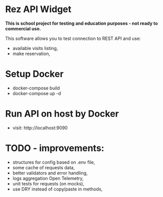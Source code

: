 # Rez API Widget

<b>This is school project for testing and education purposes - not ready to commercial use.</b>

This software allows you to test connection to REST API and use:

- available visits listing,
- make reservation,

# Setup Docker

- docker-compose build
- docker-compose up -d

# Run API on host by Docker

- visit: http://localhost:9090

# TODO - improvements:

- structures for config based on .env file,
- some cache of requests data,
- better validators and error handling,
- logs aggregation Open Telemetry,
- unit tests for requests (on mocks),
- use DRY instead of copy/paste in methods,